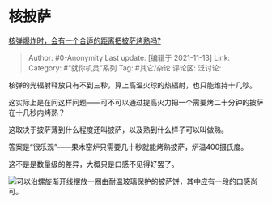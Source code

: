 # 核披萨
[核弹爆炸时，会有一个合适的距离把披萨烤熟吗?](https://www.zhihu.com/question/440611335/answer/1700774962)

> Author: #0-Anonymity
> Last update: [编辑于 2021-11-13]
> Link:
> Category: #“就你机灵”系列
> Tag: #其它/杂论
> 评论区:
> 泛讨论:

核弹的光辐射释放只有不到三秒，算上高温火球的热辐射，也只能维持十几秒。

这实际上是在问这样问题——可不可以通过提高火力把一个需要烤二十分钟的披萨在十几秒内烤熟？

这取决于披萨薄到什么程度还叫披萨，以及熟到什么样子可以叫做熟。

答案是“很乐观”——果木窑炉只需要几十秒就能烤熟披萨，炉温400摄氏度。

这不是是数量级的差异，大概只是口感不见得好罢了。

![](https://pic1.zhimg.com/50/v2-9c88895b3bb416ccc6fc79d9e31e122c_hd.jpg?source=1940ef5c)可以沿螺旋渐开线摆放一圈由耐温玻璃保护的披萨饼，其中应有一段的口感尚可。
